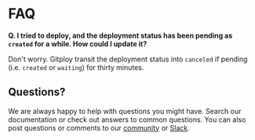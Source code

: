 # FAQ

**Q. I tried to deploy, and the deployment status has been pending as `created` for a while. How could I update it?**

Don't worry. Gitploy transit the deployment status into `canceled` if pending (i.e. `created` or `waiting`) for thirty minutes.

## Questions?

We are always happy to help with questions you might have. Search our documentation or check out answers to common questions. You can also post questions or comments to our [community](https://github.com/gitploy-io/gitploy/discussions) or [Slack](https://join.slack.com/t/gitploy/shared_invite/zt-112wz7qtz-HuZXMM_DaEEo1VDdsCUSRg). 

